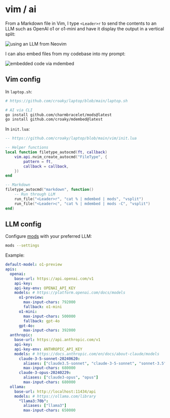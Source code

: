 # vim / ai

From a Markdown file in Vim, I type `<Leader>r` to send the contents to an LLM
such as OpenAI o1 or o1-mini and have it display the output in a vertical split:

![using an LLM from Neovim](/images/vim-ai.gif)

I can also embed files from my codebase into my prompt:

![embedded code via mdembed](/images/vim-ai-embed.gif)

## Vim config

In `laptop.sh`:

```bash
# https://github.com/croaky/laptop/blob/main/laptop.sh

# AI via CLI
go install github.com/charmbracelet/mods@latest
go install github.com/croaky/mdembed@latest
```

In `init.lua`:

```lua
-- https://github.com/croaky/laptop/blob/main/vim/init.lua

-- Helper functions
local function filetype_autocmd(ft, callback)
	vim.api.nvim_create_autocmd("FileType", {
		pattern = ft,
		callback = callback,
	})
end

-- Markdown
filetype_autocmd("markdown", function()
	-- Run through LLM
	run_file("<Leader>r", "cat % | mdembed | mods", "vsplit")
	run_file("<Leader>c", "cat % | mdembed | mods -C", "vsplit")
end)
```

## LLM config

Configure [mods](https://github.com/charmbracelet/mods) with your preferred LLM:

```bash
mods --settings
```

Example:

```yaml
default-model: o1-preview
apis:
  openai:
    base-url: https://api.openai.com/v1
    api-key:
    api-key-env: OPENAI_API_KEY
    models: # https://platform.openai.com/docs/models
      o1-preview:
        max-input-chars: 792000
        fallback: o1-mini
      o1-mini:
        max-input-chars: 500000
        fallback: gpt-4o
      gpt-4o:
        max-input-chars: 392000
  anthropic:
    base-url: https://api.anthropic.com/v1
    api-key:
    api-key-env: ANTHROPIC_API_KEY
    models: # https://docs.anthropic.com/en/docs/about-claude/models
      claude-3-5-sonnet-20240620:
        aliases: ["claude3.5-sonnet", "claude-3-5-sonnet", "sonnet-3.5"]
        max-input-chars: 680000
      claude-3-opus-20240229:
        aliases: ["claude3-opus", "opus"]
        max-input-chars: 680000
  ollama:
    base-url: http://localhost:11434/api
    models: # https://ollama.com/library
      "llama3:70b":
        aliases: ["llama3"]
        max-input-chars: 650000
```
